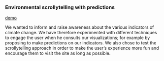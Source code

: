 ### Environmental scrollytelling with predictions

[demo](https://github.com/komann12/Scrollytelling_indicateurs_environnement)

We wanted to inform and raise awareness about the various indicators of climate change. We have therefore experimented
with different techniques to engage the user when he consults our visualizations; for example by proposing to make
predictions on our indicators. We also chose to test the scrollytelling approach in order to make the user’s experience
more fun and encourage them to visit the site as long as possible.